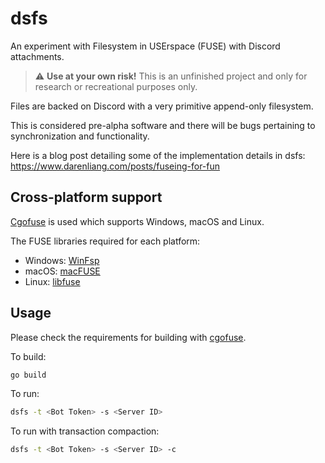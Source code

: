 # dsfs

An experiment with Filesystem in USErspace (FUSE) with Discord attachments.

> :warning: **Use at your own risk!** This is an unfinished project and only
> for research or recreational purposes only.

Files are backed on Discord with a very primitive append-only filesystem.

This is considered pre-alpha software and there will be bugs pertaining to
synchronization and functionality.

Here is a blog post detailing some of the implementation details in
dsfs: https://www.darenliang.com/posts/fuseing-for-fun

## Cross-platform support

[Cgofuse](https://github.com/winfsp/cgofuse) is used which supports Windows,
macOS and Linux.

The FUSE libraries required for each platform:

* Windows: [WinFsp](https://github.com/winfsp/winfsp)
* macOS: [macFUSE](https://osxfuse.github.io/)
* Linux: [libfuse](https://github.com/libfuse/libfuse)

## Usage

Please check the requirements for building
with [cgofuse](https://github.com/winfsp/cgofuse).

To build:

```bash
go build
```

To run:

```bash
dsfs -t <Bot Token> -s <Server ID>
```

To run with transaction compaction:

```bash
dsfs -t <Bot Token> -s <Server ID> -c
```
